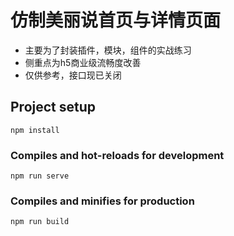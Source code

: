 # 仿制美丽说首页与详情页面
+ 主要为了封装插件，模块，组件的实战练习
+ 侧重点为h5商业级流畅度改善
+ 仅供参考，接口现已关闭

## Project setup
```
npm install
```

### Compiles and hot-reloads for development
```
npm run serve
```

### Compiles and minifies for production
```
npm run build
```
